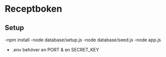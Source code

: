 # Receptboken

## Setup
-npm install
-node database/setup.js
-node database/seed.js
-node app.js
- .env behöver en PORT & en SECRET_KEY
